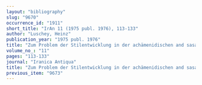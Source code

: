 ```yaml
---
layout: "bibliography"
slug: "9670"
occurrence_id: "1911"
short_title: "IrAn 11 (1975 publ. 1976), 113-133"
author: "Luschey, Heinz"
publication_year: "1975 publ. 1976"
title: "Zum Problem der Stilentwicklung in der achämenidischen and sasanidischen Reliefkunst"
volume_no_: "11"
pages: "113-133"
journal: "Iranica Antiqua"
title: "Zum Problem der Stilentwicklung in der achämenidischen and sasanidischen Reliefkunst"
previous_item: "9673"
---
```

